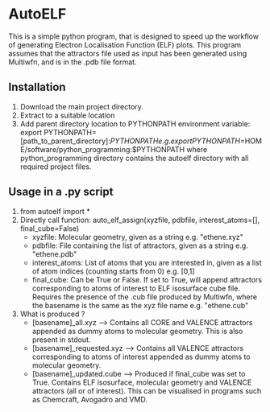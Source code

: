 # AutoELF

This is a simple python program, that is designed to speed up the workflow of generating Electron Localisation Function (ELF) plots. This program assumes that the attractors file used as input has been generated using Multiwfn, and is in the .pdb file format. 

## Installation

1. Download the main project directory.
2. Extract to a suitable location
3. Add parent directory location to PYTHONPATH environment variable: export PYTHONPATH=[path_to_parent_directory]:$PYTHONPATH e.g. export PYTHONPATH=$HOME/software/python_programming:$PYTHONPATH where python_programming directory contains the autoelf directory with all required project files.

## Usage in a .py script

1. from autoelf import *
2. Directly call function: auto_elf_assign(xyzfile, pdbfile, interest_atoms=[], final_cube=False)
    - xyzfile: Molecular geometry, given as a string e.g. "ethene.xyz"
    - pdbfile: File containing the list of attractors, given as a string e.g. "ethene.pdb"
    - interest_atoms: List of atoms that you are interested in, given as a list of atom indices (counting starts from 0) e.g. [0,1]
    - final_cube: Can be True or False. If set to True, will append attractors corresponding to atoms of interest to ELF isosurface cube file. Requires the presence of the .cub file produced by Multiwfn, where the basename is the same as the xyz file name e.g. "ethene.cub"
3. What is produced ?
    - [basename]_all.xyz --> Contains all CORE and VALENCE attractors appended as dummy atoms to molecular geometry. This is also present in stdout.
    - [basename]_requested.xyz --> Contains all VALENCE attractors corresponding to atoms of interest appended as dummy atoms to molecular geometry.
    - [basename]_updated.cube --> Produced if final_cube was set to True. Contains ELF isosurface, molecular geometry and VALENCE attractors (all or of interest). This can be visualised in programs such as Chemcraft, Avogadro and VMD.


